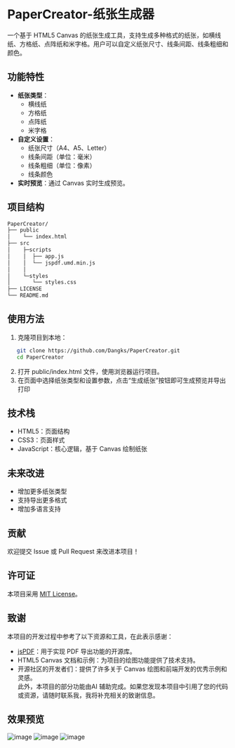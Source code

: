 # PaperCreator-纸张生成器
一个基于 HTML5 Canvas 的纸张生成工具，支持生成多种格式的纸张，如横线纸、方格纸、点阵纸和米字格。用户可以自定义纸张尺寸、线条间距、线条粗细和颜色。


## 功能特性
- **纸张类型**：
  - 横线纸
  - 方格纸
  - 点阵纸
  - 米字格
- **自定义设置**：
  - 纸张尺寸（A4、A5、Letter）
  - 线条间距（单位：毫米）
  - 线条粗细（单位：像素）
  - 线条颜色
- **实时预览**：通过 Canvas 实时生成预览。


## 项目结构
```bash
PaperCreator/   
├── public   
│    └── index.html  
├── src
│    ├─scripts  
│    │  ├── app.js  
│    │  └── jspdf.umd.min.js  
│    │
│    └─styles  
│       └── styles.css   
├── LICENSE  
└── README.md  
```


## 使用方法
1. 克隆项目到本地：
```bash
   git clone https://github.com/Dangks/PaperCreator.git
   cd PaperCreator
```
2. 打开 public/index.html 文件，使用浏览器运行项目。
3. 在页面中选择纸张类型和设置参数，点击“生成纸张”按钮即可生成预览并导出打印


## 技术栈
- HTML5：页面结构
- CSS3：页面样式
- JavaScript：核心逻辑，基于 Canvas 绘制纸张


## 未来改进
- 增加更多纸张类型
- 支持导出更多格式
- 增加多语言支持


## 贡献
欢迎提交 Issue 或 Pull Request 来改进本项目！


## 许可证
本项目采用 [MIT License](LICENSE)。


## 致谢
本项目的开发过程中参考了以下资源和工具，在此表示感谢：
- [jsPDF](https://github.com/parallax/jsPDF)：用于实现 PDF 导出功能的开源库。
- HTML5 Canvas 文档和示例：为项目的绘图功能提供了技术支持。
- 开源社区的开发者们：提供了许多关于 Canvas 绘图和前端开发的优秀示例和灵感。  
此外，本项目的部分功能由AI 辅助完成。如果您发现本项目中引用了您的代码或资源，请随时联系我，我将补充相关的致谢信息。


## 效果预览
![image](https://github.com/user-attachments/assets/1b5a9299-9d00-4f9b-afe2-fce07f3fa4d4)
![image](https://github.com/user-attachments/assets/09f9eb23-5d2d-4a7a-b07d-935cab264762)
![image](https://github.com/user-attachments/assets/c131a4fe-6105-41c5-996a-6ea1fce63eb5)


